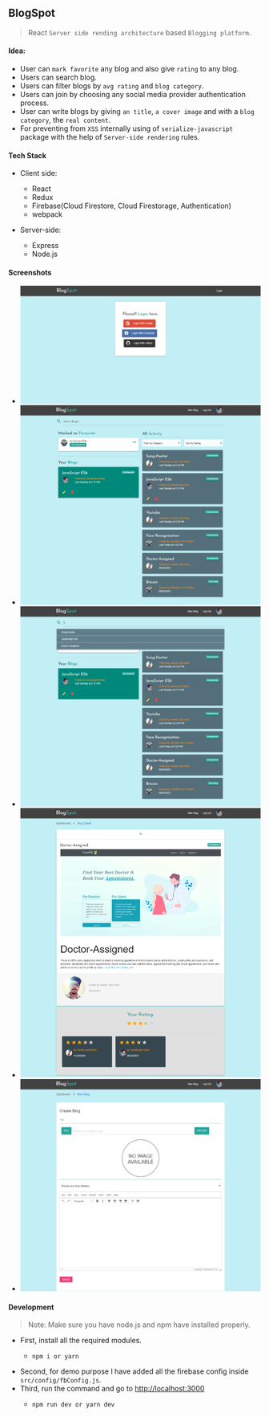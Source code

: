 ## BlogSpot

> React `Server side rending architecture` based `Blogging platform`.

#### Idea:

- User can `mark favorite` any blog and also give `rating` to any blog.
- Users can search blog.
- Users can filter blogs by `avg rating` and `blog category`.
- Users can join by choosing any social media provider authentication process.
- User can write blogs by giving `an title`, `a cover image` and with a `blog category`, the `real content`.
- For preventing from `XSS` internally using of `serialize-javascript` package with the help of `Server-side rendering` rules.

#### Tech Stack

- Client side:

  - React
  - Redux
  - Firebase(Cloud Firestore, Cloud Firestorage, Authentication)
  - webpack

- Server-side:
  - Express
  - Node.js

#### Screenshots

- ![Img-0](./demo/000.png)
- ![Img-1](./demo/001.png)
- ![Img-2](./demo/002.png)
- ![Img-3](./demo/003.png)
- ![Img-4](./demo/004.png)

#### Development

> Note: Make sure you have node.js and npm have installed properly.

- First, install all the required modules.
  - ```
    npm i or yarn
    ```
- Second, for demo purpose I have added all the firebase config inside `src/config/fbConfig.js`.
- Third, run the command and go to [http://localhost:3000](http://localhost:3000)
  - ```
    npm run dev or yarn dev
    ```
